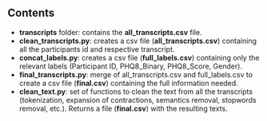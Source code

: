 ## Contents
- <b>transcripts</b> folder: contains the <b>all_transcripts.csv</b> file.
- <b>clean_transcripts.py</b>: creates a csv file (<b>all_transcripts.csv</b>) containing all the participants id and respective transcript.
- <b>concat_labels.py</b>: creates a csv file (<b>full_labels.csv</b>) containing only the relevant labels (Participant ID, PHQ8_Binary, PHQ8_Score, Gender).
- <b>final_transcripts.py</b>: merge of all_transcripts.csv and full_labels.csv to create a csv file (<b>final.csv</b>) containing the full information needed.
- <b>clean_text.py</b>: set of functions to clean the text from all the transcripts (tokenization, expansion of contractions, semantics removal, stopwords removal, etc.). Returns a file (<b>final.csv</b>) with the resulting texts.

